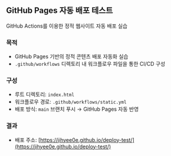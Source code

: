 ## GitHub Pages 자동 배포 테스트

GitHub Actions를 이용한 정적 웹사이트 자동 배포 실습

### 목적
- GitHub Pages 기반의 정적 콘텐츠 배포 자동화 실습
- `.github/workflows` 디렉토리 내 워크플로우 파일을 통한 CI/CD 구성

### 구성
- 루트 디렉토리: `index.html`
- 워크플로우 경로: `.github/workflows/static.yml`
- 배포 방식: `main` 브랜치 푸시 → GitHub Pages 자동 반영

### 결과
- 배포 주소: [https://jihyee0e.github.io/deploy-test/](https://jihyee0e.github.io/deploy-test/)
  
